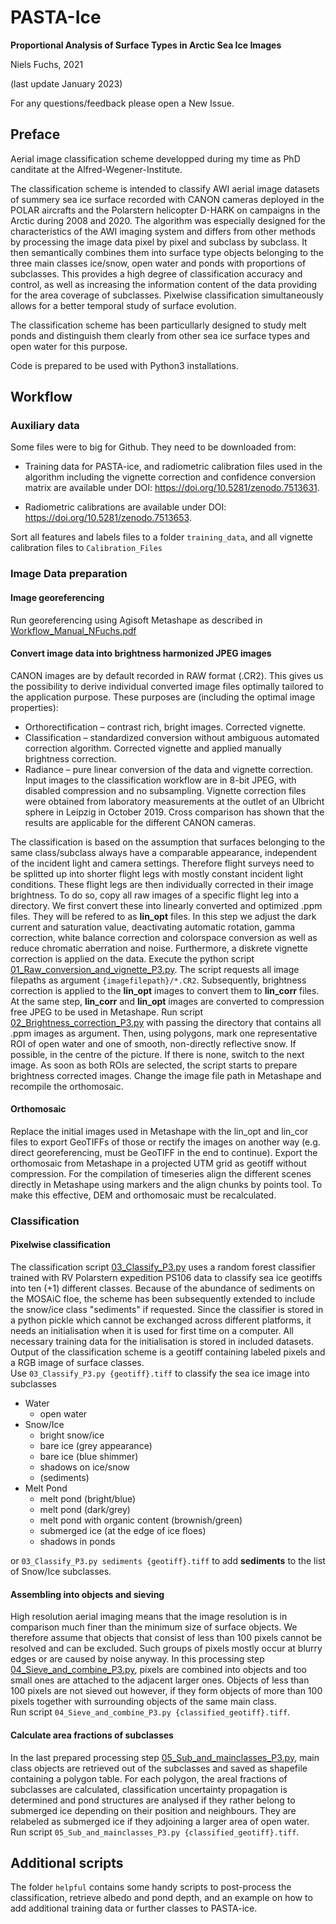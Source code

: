 # PASTA-Ice

**Proportional Analysis of Surface Types in Arctic Sea Ice Images**

Niels Fuchs, 2021

(last update January 2023)

For any questions/feedback please open a New Issue.

## Preface

Aerial image classification scheme developped during my time as PhD canditate at the Alfred-Wegener-Institute. 

The classification scheme is intended to classify AWI aerial image datasets of summery sea ice surface recorded with CANON cameras deployed in the POLAR aircrafts and the Polarstern helicopter D-HARK on campaigns in the Arctic during 2008 and 2020. The algorithm was especially designed for the characteristics of the AWI imaging system and differs from other methods by processing the image data pixel by pixel and subclass by subclass. It then semantically combines them into surface type objects belonging to the three main classes ice/snow, open water and ponds with proportions of subclasses. This provides a high degree of classification accuracy and control, as well as increasing the information content of the data providing for the area coverage of subclasses. Pixelwise classification simultaneously allows for a better temporal study of surface evolution. 

The classification scheme has been particullarly designed to study melt ponds and distinguish them clearly from other sea ice surface types and open water for this purpose.

Code is prepared to be used with Python3 installations.

## Workflow

### Auxiliary data

Some files were to big for Github. They need to be downloaded from: 

* Training data for PASTA-ice, and radiometric calibration files used in the algorithm including the vignette correction and confidence conversion matrix are available under DOI: https://doi.org/10.5281/zenodo.7513631.

* Radiometric calibrations are available under DOI: https://doi.org/10.5281/zenodo.7513653.

Sort all features and labels files to a folder `training_data`, and all vignette calibration files to `Calibration_Files`


### Image Data preparation

#### Image georeferencing

Run georeferencing using Agisoft Metashape as described in [Workflow_Manual_NFuchs.pdf](georeference_workflow/Documentation/Workflow_Manual_NFuchs.pdf)

#### Convert image data into brightness harmonized JPEG images

CANON images are by default recorded in RAW format (.CR2). This gives us the possibility to derive individual converted image files optimally tailored to the application purpose. These purposes are (including the optimal image properties):
* Orthorectification – contrast rich, bright images. Corrected vignette.
* Classification – standardized conversion without ambiguous automated correction algorithm. Corrected vignette and applied manually brightness correction. 
* Radiance – pure linear conversion of the data and vignette correction. 
Input images to the classification workflow are in 8-bit JPEG, with disabled compression and no subsampling. 
Vignette correction files were obtained from laboratory measurements at the outlet of an Ulbricht sphere in Leipzig in October 2019. Cross comparison has shown that the results are applicable for the different CANON cameras. 

The classification is based on the assumption that surfaces belonging to the same class/subclass always have a comparable appearance, independent of the incident light and camera settings. Therefore flight surveys need to be splitted up into shorter flight legs with mostly constant incident light conditions. These flight legs are then individually corrected in their image brightness. To do so, copy all raw images of a specific flight leg into a directory.
We first convert these into linearly converted and optimized .ppm files. They will be refered to as **lin_opt** files. In this step we adjust the dark current and saturation value, deactivating automatic rotation, gamma correction, white balance correction and colorspace conversion as well as reduce chromatic aberration and noise. Furthermore, a diskrete vignette correction is applied on the data. 
Execute the python script [01_Raw_conversion_and_vignette_P3.py](01_Raw_conversion_and_vignette_P3.py). The script requests all image filepaths as argument `{imagefilepath}/*.CR2`. 
Subsequently, brightness correction is applied to the **lin_opt** images to convert them to **lin_corr** files. At the same step, **lin_corr** and **lin_opt** images are converted to compression free JPEG to be used in Metashape. 
Run script [02_Brightness_correction_P3.py](02_Brightness_correction_P3.py) with passing the directory that contains all .ppm images as argument. Then, using polygons, mark one representative ROI of open water and one of smooth, non-directly reflective snow. If possible, in the centre of the picture. If there is none, switch to the next image. As soon as both ROIs are selected, the script starts to prepare brightness corrected images. Change the image file path in Metashape and recompile the orthomosaic. 

#### Orthomosaic

Replace the initial images used in Metashape with the lin_opt and lin_cor files to export GeoTIFFs of those or rectify the images on another way (e.g. direct georeferencing, must be GeoTIFF in the end to continue).
Export the orthomosaic from Metashape in a projected UTM grid as geotiff without compression. For the compilation of timeseries align the different scenes directly in Metashape using markers and the align chunks by points tool. To make this effective, DEM and orthomosaic must be recalculated.

### Classification

#### Pixelwise classification

The classification script [03_Classify_P3.py](03_Classify_P3.py) uses a random forest classifier trained with RV Polarstern expedition PS106 data to classify sea ice geotiffs into ten (+1) different classes. Because of the abundance of sediments on the MOSAiC floe, the scheme has been subsequently extended to include the snow/ice class "sediments" if requested. Since the classifier is stored in a python pickle which cannot be exchanged across different platforms, it needs an initialisation when it is used for first time on a computer. All necessary training data for the initialisation is stored in included datasets. 
Output of the classification scheme is a geotiff containing labeled pixels and a RGB image of surface classes.\
Use `03_Classify_P3.py {geotiff}.tiff` to classify the sea ice image into subclasses
* Water
    * open water
* Snow/Ice
    * bright snow/ice
    * bare ice (grey appearance)
    * bare ice (blue shimmer)
    * shadows on ice/snow
    * (sediments)
* Melt Pond
    * melt pond (bright/blue)
    * melt pond (dark/grey)
    * melt pond with organic content (brownish/green)
    * submerged ice (at the edge of ice floes)
    * shadows in ponds


or `03_Classify_P3.py sediments {geotiff}.tiff` to add **sediments** to the list of Snow/Ice subclasses.


#### Assembling into objects and sieving

High resolution aerial imaging means that the image resolution is in comparison much finer than the minimum size of surface objects. We therefore assume that objects that consist of less than 100 pixels cannot be resolved and can be excluded. Such groups of pixels mostly occur at blurry edges or are caused by noise anyway. 
In this processing step [04_Sieve_and_combine_P3.py](04_Sieve_and_combine_P3.py), pixels are combined into objects and too small ones are attached to the adjacent larger ones. Objects of less than 100 pixels are not sieved out however, if they form objects of more than 100 pixels together with surrounding objects of the same main class.\
Run script `04_Sieve_and_combine_P3.py {classified_geotiff}.tiff`.

#### Calculate area fractions of subclasses

In the last prepared processing step [05_Sub_and_mainclasses_P3.py](05_Sub_and_mainclasses_P3.py), main class objects are retrieved out of the subclasses and saved as shapefile containing a polygon table. For each polygon, the areal fractions of subclasses are calculated, classification uncertainty propagation is determined and pond structures are analysed if they rather belong to submerged ice depending on their position and neighbours. They are relabeled as submerged ice if they adjoining a larger area of open water. \
Run script `05_Sub_and_mainclasses_P3.py {classified_geotiff}.tiff`.

## Additional scripts

The folder `helpful` contains some handy scripts to post-process the classification, retrieve albedo and pond depth, and an example on how to add additional training data or further classes to PASTA-ice.





